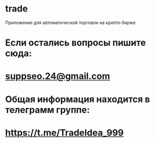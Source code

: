 # trade
Приложение для автоматической торговли на крипто бирже
#

# Если остались вопросы пишите сюда:
# suppseo.24@gmail.com

# 
# 

# Общая информация находится в телеграмм группе:
# https://t.me/TradeIdea_999
